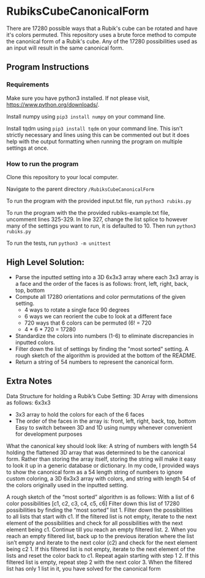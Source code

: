 # RubiksCubeCanonicalForm

There are 17280 possible ways that a Rubik's cube can be rotated and have it's colors permuted. 
This repository uses a brute force method to compute the canonical form of a Rubik's cube.
Any of the 17280 possibilities used as an input will result in the same canonical form.

## Program Instructions

### Requirements 
Make sure you have python3 installed. If not please visit, https://www.python.org/downloads/.

Install numpy using `pip3 install numpy` on your command line.

Install tqdm using `pip3 install tqdm` on your command line. This isn't strictly necessary and lines using this can be commented out but it does help with the output formatting when running the program on multiple settings at once.


### How to run the program

Clone this repository to your local computer.

Navigate to the parent directory `/RubiksCubeCanonicalForm`

To run the program with the provided input.txt file, run `python3 rubiks.py`

To run the program with the the provided rubiks-example.txt file, uncomment lines 325-329. In line 327, change the list splice to however many of the settings you want to run, it is defaulted to 10. Then run `python3 rubiks.py`

To run the tests, run `python3 -m unittest`

## High Level Solution:
- Parse the inputted setting into a 3D 6x3x3 array where each 3x3 array is a face and the order of the faces is as follows: front, left, right, back, top, bottom
- Compute all 17280 orientations and color permutations of the given setting.
  - 4 ways to rotate a single face 90 degrees
  - 6 ways we can reorient the cube to look at a different face
  - 720 ways that 6 colors can be permuted (6! = 720
  - 4 * 6 * 720 = 17280
- Standardize the colors into numbers (1-6) to eliminate discrepancies in inputted colors.
- Filter down the list of settings by finding the "most sorted" setting. A rough sketch of the algorithm is provided at the bottom of the README.
- Return a string of 54 numbers to represent the canonical form.



## Extra Notes
Data Structure for holding a Rubik’s Cube Setting:
3D Array with dimensions as follows: 6x3x3
- 3x3 array to hold the colors for each of the 6 faces
- The order of the faces in the array is: front, left, right, back, top, bottom
Easy to switch between 3D and 1D using numpy whenever convenient for development purposes

What the canonical key should look like:
A string of numbers with length 54 holding the flattened 3D array that was determined to be the canonical form. 
Rather than storing the array itself, storing the string will make it easy to look it up in a generic database or dictionary. 
In my code, I provided ways to show the canonical form as a 54 length string of numbers to ignore custom coloring, a 3D 6x3x3 array with colors, and string with length 54 of the colors originally used in the inputted setting.


A rough sketch of the “most sorted” algorithm is as follows:
With a list of 6 color possibilities [c1, c2, c3, c4, c5, c6]
Filter down this list of 17280 possibilities by finding the “most sorted” list
    1. Filter down the possibilities to all lists that start with c1. If the filtered list is not empty, iterate to the next element of the possibilities and check for all possibilities with the next element being c1. Continue till you reach an empty filtered list.
    2. When you reach an empty filtered list, back up to the previous iteration where the list isn’t empty and iterate to the next color (c2) and check for the next element being c2
        1. If this filtered list is not empty, iterate to the next element of the lists and reset the color back to c1. Repeat again starting with step 1
        2. If this filtered list is empty, repeat step 2 with the next color
    3. When the filtered list has only 1 list in it, you have solved for the canonical form
